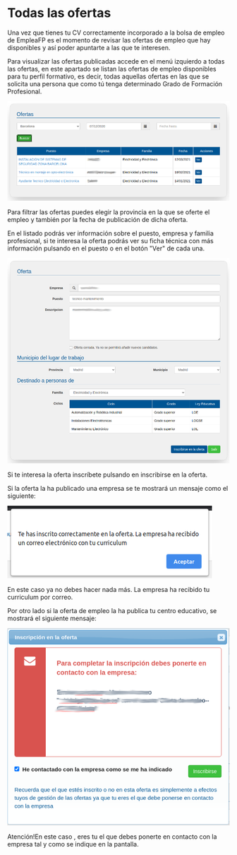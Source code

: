 # Todas las ofertas

Una vez que tienes tu CV correctamente incorporado a la bolsa de empleo de EmpleaFP es el momento de revisar las ofertas de empleo que hay disponibles y así poder apuntarte a las que te interesen.

Para visualizar las ofertas publicadas accede en el menú izquierdo a todas las ofertas, en este apartado se listan las ofertas de empleo disponibles para tu perfil formativo, es decir, todas aquellas ofertas en las que se solicita una persona que como tú tenga determinado Grado de Formación Profesional.

![](ofertas_search.png)

Para filtrar las ofertas puedes elegir la provincia en la que se oferte el empleo y también por la fecha de publicación de dicha oferta.

En el listado podrás ver información sobre el puesto, empresa y familia profesional, si te interesa la oferta podrás ver su ficha técnica con más información pulsando en el puesto o en el botón "Ver" de cada una. 

![](oferta_detalle_inscribirse.png)

Si te interesa la oferta inscríbete pulsando en inscribirse en la oferta.

Si la oferta la ha publicado una empresa se te mostrará un mensaje como el siguiente:

![](oferta_mensaje_inscripcion.png)

En este caso ya no debes hacer nada más. La empresa ha recibido tu curriculum por correo.

Por otro lado si la oferta de empleo la ha publica tu centro educativo, se mostrará el siguiente mensaje:

![](oferta_ventana_inscripcion.png)

Atención!En este caso , eres tu el que debes ponerte en contacto con la empresa tal y como se indique en la pantalla.

